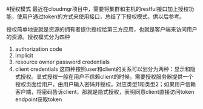 #授权模式
最近在cloudmgr项目中，需要将集群和主机的restful接口加上授权功能，使用户通过token的方式来使用接口，总结了下授权模式，供以后参考。

授权简单地说就是资源的拥有者提供授权给第三方应用，也就是客户端来访问用户的资源。授权模式分为四种
1. authorization code
2. implicit
3. resource owner password credentials
4. client credentials
这四种按照user和client的关系可以划分为两种：显示和隐式授权。显式授权一般在用户不信赖client的时候，需要授权服务器提供一个授权页面给用户，由用户输入密码并授权。对应类型1和类型2；如果用户信赖客户端，将密码告诉client，那就是隐式授权，表明同意client直接访问token endpoint获取token